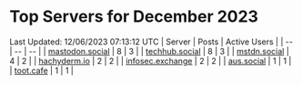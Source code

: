 # Top Servers for December 2023
Last Updated: 12/06/2023 07:13:12 UTC
| Server | Posts | Active Users |
| -- | -- | -- |
| [mastodon.social](https://mastodon.social/tags/PowerShell) | 8 | 3 |
| [techhub.social](https://techhub.social/tags/PowerShell) | 8 | 3 |
| [mstdn.social](https://mstdn.social/tags/PowerShell) | 4 | 2 |
| [hachyderm.io](https://hachyderm.io/tags/PowerShell) | 2 | 2 |
| [infosec.exchange](https://infosec.exchange/tags/PowerShell) | 2 | 2 |
| [aus.social](https://aus.social/tags/PowerShell) | 1 | 1 |
| [toot.cafe](https://toot.cafe/tags/PowerShell) | 1 | 1 |
